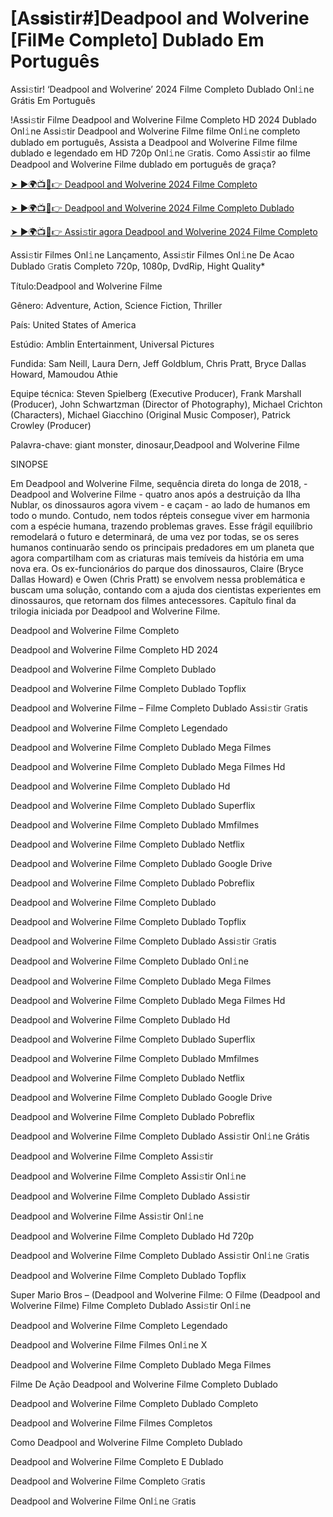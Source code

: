 # [As𝐬istir#]Deadpool and Wolverine [Fil𝗠e Completo] Dublado Em Português
Assi𝚜tir! ‘Deadpool and Wolverine’ 2024 Filme Completo Dublado Onl𝚒ne Grátis Em Português

!Assi𝚜tir Filme Deadpool and Wolverine Filme Completo HD 2024 Dublado Onl𝚒ne Assi𝚜tir Deadpool and Wolverine Filme filme Onl𝚒ne completo dublado em português, Assista a Deadpool and Wolverine Filme filme dublado e legendado em HD 720p Onl𝚒ne 𝙶ratis. Como Assi𝚜tir ao filme Deadpool and Wolverine Filme dublado em português de graça?

[➤ ►🌍📺📱👉 Deadpool and Wolverine 2024 Filme Completo](https://t.co/EpenzYbTM9)

[➤ ►🌍📺📱👉 Deadpool and Wolverine 2024 Filme Completo Dublado](https://t.co/EpenzYbTM9)

[➤ ►🌍📺📱👉 Assi𝚜tir agora Deadpool and Wolverine 2024 Filme Completo](https://t.co/EpenzYbTM9)

Assi𝚜tir Filmes Onl𝚒ne Lançamento, Assi𝚜tir Filmes Onl𝚒ne De Acao Dublado 𝙶ratis Completo 720p, 1080p, DvdRip, Hight Quality*



Título:Deadpool and Wolverine Filme



Gênero: Adventure, Action, Science Fiction, Thriller



País: United States of America



Estúdio: Amblin Entertainment, Universal Pictures



Fundida: Sam Neill, Laura Dern, Jeff Goldblum, Chris Pratt, Bryce Dallas Howard, Mamoudou Athie



Equipe técnica: Steven Spielberg (Executive Producer), Frank Marshall (Producer), John Schwartzman (Director of Photography), Michael Crichton (Characters), Michael Giacchino (Original Music Composer), Patrick Crowley (Producer)



Palavra-chave: giant monster, dinosaur,Deadpool and Wolverine Filme



SINOPSE



Em Deadpool and Wolverine Filme, sequência direta do longa de 2018, -Deadpool and Wolverine Filme - quatro anos após a destruição da Ilha Nublar, os dinossauros agora vivem - e caçam - ao lado de humanos em todo o mundo. Contudo, nem todos répteis consegue viver em harmonia com a espécie humana, trazendo problemas graves. Esse frágil equilíbrio remodelará o futuro e determinará, de uma vez por todas, se os seres humanos continuarão sendo os principais predadores em um planeta que agora compartilham com as criaturas mais temíveis da história em uma nova era. Os ex-funcionários do parque dos dinossauros, Claire (Bryce Dallas Howard) e Owen (Chris Pratt) se envolvem nessa problemática e buscam uma solução, contando com a ajuda dos cientistas experientes em dinossauros, que retornam dos filmes antecessores. Capítulo final da trilogia iniciada por Deadpool and Wolverine Filme.



Deadpool and Wolverine Filme Completo



Deadpool and Wolverine Filme Completo HD 2024



Deadpool and Wolverine Filme Completo Dublado



Deadpool and Wolverine Filme Completo Dublado Topflix



Deadpool and Wolverine Filme – Filme Completo Dublado Assi𝚜tir 𝙶ratis



Deadpool and Wolverine Filme Completo Legendado



Deadpool and Wolverine Filme Completo Dublado Mega Filmes



Deadpool and Wolverine Filme Completo Dublado Mega Filmes Hd



Deadpool and Wolverine Filme Completo Dublado Hd



Deadpool and Wolverine Filme Completo Dublado Superflix



Deadpool and Wolverine Filme Completo Dublado Mmfilmes



Deadpool and Wolverine Filme Completo Dublado Netflix



Deadpool and Wolverine Filme Completo Dublado Google Drive



Deadpool and Wolverine Filme Completo Dublado Pobreflix



Deadpool and Wolverine Filme Completo Dublado



Deadpool and Wolverine Filme Completo Dublado Topflix



Deadpool and Wolverine Filme Completo Dublado Assi𝚜tir 𝙶ratis



Deadpool and Wolverine Filme Completo Dublado Onl𝚒ne



Deadpool and Wolverine Filme Completo Dublado Mega Filmes



Deadpool and Wolverine Filme Completo Dublado Mega Filmes Hd



Deadpool and Wolverine Filme Completo Dublado Hd



Deadpool and Wolverine Filme Completo Dublado Superflix



Deadpool and Wolverine Filme Completo Dublado Mmfilmes



Deadpool and Wolverine Filme Completo Dublado Netflix



Deadpool and Wolverine Filme Completo Dublado Google Drive



Deadpool and Wolverine Filme Completo Dublado Pobreflix



Deadpool and Wolverine Filme Completo Dublado Assi𝚜tir Onl𝚒ne Grátis



Deadpool and Wolverine Filme Completo Assi𝚜tir



Deadpool and Wolverine Filme Completo Assi𝚜tir Onl𝚒ne



Deadpool and Wolverine Filme Completo Dublado Assi𝚜tir



Deadpool and Wolverine Filme Assi𝚜tir Onl𝚒ne



Deadpool and Wolverine Filme Completo Dublado Hd 720p



Deadpool and Wolverine Filme Completo Dublado Assi𝚜tir Onl𝚒ne 𝙶ratis



Deadpool and Wolverine Filme Completo Dublado Topflix



Super Mario Bros – (Deadpool and Wolverine Filme: O Filme (Deadpool and Wolverine Filme) Filme Completo Dublado Assi𝚜tir Onl𝚒ne



Deadpool and Wolverine Filme Completo Legendado



Deadpool and Wolverine Filme Filmes Onl𝚒ne X



Deadpool and Wolverine Filme Completo Dublado Mega Filmes



Filme De Ação Deadpool and Wolverine Filme Completo Dublado



Deadpool and Wolverine Filme Completo Dublado Completo



Deadpool and Wolverine Filme Filmes Completos



Como Deadpool and Wolverine Filme Completo Dublado



Deadpool and Wolverine Filme Completo E Dublado



Deadpool and Wolverine Filme Completo 𝙶ratis



Deadpool and Wolverine Filme Onl𝚒ne 𝙶ratis
